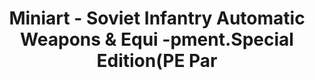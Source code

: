 ---
layout: product
title: "Miniart - Soviet Infantry Automatic Weapons & Equi -pment.Special Edition(PE Par"
price: "1300" 
desc: "N/A"
img_path: "/assets/img/MI35268.webp"
brand: "N/A"
available: false
special_offer: false
new: false
soon: false
cat: "010000"
subcat: "010100"
subsubcat: "0N/A"
sifra: "MI35268"
popular: false
---